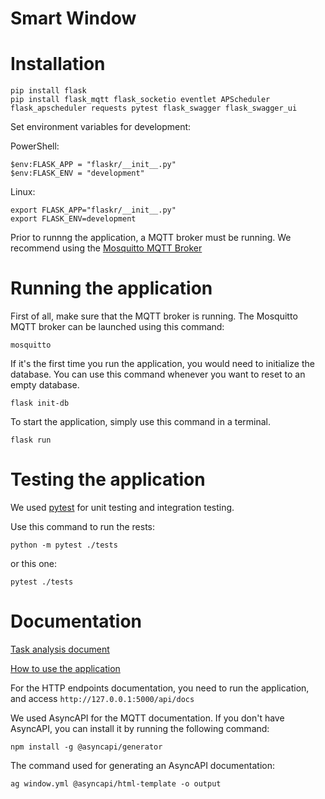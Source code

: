 # Smart Window

# Installation

```
pip install flask
pip install flask_mqtt flask_socketio eventlet APScheduler flask_apscheduler requests pytest flask_swagger flask_swagger_ui
```

Set environment variables for development:

PowerShell: 
```
$env:FLASK_APP = "flaskr/__init__.py"
$env:FLASK_ENV = "development"
```

Linux:
```
export FLASK_APP="flaskr/__init__.py"
export FLASK_ENV=development
```

Prior to runnng the application, a MQTT broker must be running.
We recommend using the [Mosquitto MQTT Broker](https://mosquitto.org/download/)

# Running the application

First of all, make sure that the MQTT broker is running. The Mosquitto MQTT broker can be launched using this command:
```
mosquitto
```

If it's the first time you run the application, you would need to initialize the database. 
You can use this command whenever you want to reset to an empty database.
```
flask init-db
```

To start the application, simply use this command in a terminal.
```
flask run
```

# Testing the application

We used [pytest](https://docs.pytest.org/) for unit testing and integration testing.

Use this command to run the rests:
```
python -m pytest ./tests
```
or this one:
```
pytest ./tests
```

# Documentation

[Task analysis document](https://github.com/DACKS/smart-window/blob/main/Document_de_analiza_a_cerintelor_clientului.docx)

[How to use the application](https://github.com/DACKS/smart-window/blob/main/Document_utilizare_aplica%C8%9Bie.docx)

For the HTTP endpoints documentation, you need to run the application, and access ```http://127.0.0.1:5000/api/docs```

We used AsyncAPI for the MQTT documentation. If you don't have AsyncAPI, you can install it by running the following command:
```
npm install -g @asyncapi/generator
```

The command used for generating an AsyncAPI documentation:
```
ag window.yml @asyncapi/html-template -o output
```
